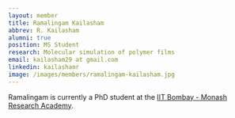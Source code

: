 ```yaml
---
layout: member
title: Ramalingam Kailasham
abbrev: R. Kailasham
alumni: true
position: MS Student
research: Molecular simulation of polymer films
email: kailasham29 at gmail.com
linkedin: kailashamr
image: /images/members/ramalingam-kailasham.jpg
---
```


Ramalingam is currently a PhD student at the [IIT Bombay - Monash Research Academy](http://www.iitbmonash.org/).
